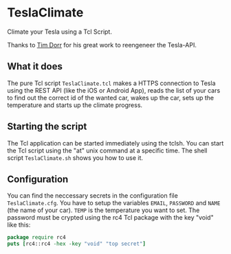 # TeslaClimate
Climate your Tesla using a Tcl Script.
 
Thanks to [Tim Dorr](https://tesla-api.timdorr.com) for his great work to reengeneer the Tesla-API.
 
## What it does
 
The pure Tcl script `TeslaClimate.tcl` makes a HTTPS connection to Tesla using the REST API (like the iOS or Android App), reads the list of your cars to find out the correct id of the wanted car, wakes up the car, sets up the temperature and starts up the climate progress. 

## Starting the script
 
The Tcl application can be started immediately using the tclsh. You can start the Tcl script using the "at" unix command at a specific time. The shell script `TeslaClimate.sh` shows you how to use it.

## Configuration

You can find the neccessary secrets in the configuration file `TeslaClimate.cfg`. You have to setup the variables `EMAIL`, `PASSWORD` and `NAME` (the name of your car). `TEMP` is the temperature you want to set. The password must be crypted using the rc4 Tcl package with the key "void" like this:

~~~tcl
package require rc4
puts [rc4::rc4 -hex -key "void" "top secret"]
~~~

